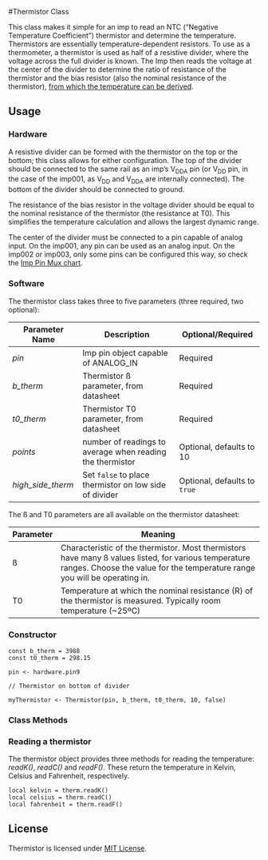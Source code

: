 #Thermistor Class

This class makes it simple for an imp to read an NTC (“Negative Temperature Coefficient”) thermistor and determine the temperature. Thermistors are essentially temperature-dependent resistors. To use as a thermometer, a thermistor is used as half of a resistive divider, where the voltage across the full divider is known. The Imp then reads the voltage at the center of the divider to determine the ratio of resistance of the thermistor and the bias resistor (also the nominal resistance of the thermistor), [from which the temperature can be derived](http://en.wikipedia.org/wiki/Thermistor).

## Usage

### Hardware

A resistive divider can be formed with the thermistor on the top or the bottom; this class allows for either configuration. The top of the divider should be connected to the same rail as an imp’s V<sub>DDA</sub> pin (or V<sub>DD</sub> pin, in the case of the imp001, as V<sub>DD</sub> and V<sub>DDA</sub> are internally connected). The bottom of the divider should be connected to ground.

The resistance of the bias resistor in the voltage divider should be equal to the nominal resistance of the thermistor (the resistance at T0).  This simplifies the temperature calculation and allows the largest dynamic range.

The center of the divider must be connected to a pin capable of analog input. On the imp001, any pin can be used as an analog input. On the imp002 or imp003, only some pins can be configured this way, so check the [Imp Pin Mux chart](http://electricimp.com/docs/hardware/imp/pinmux/).

### Software

The thermistor class takes three to five parameters (three required, two optional):

| Parameter Name | Description | Optional/Required |
|----------------|-------------|-------------------|
| *pin* | Imp pin object capable of ANALOG_IN | Required |
| *b_therm* | Thermistor ß parameter, from datasheet | Required |
| *t0_therm* | Thermistor T0 parameter, from datasheet | Required |
| *points* | number of readings to average when reading the thermistor | Optional, defaults to 10 |
| *high_side_therm* | Set `false` to place thermistor on low side of divider | Optional, defaults to `true` |

The ß and T0 parameters are all available on the thermistor datasheet:

| Parameter | Meaning |
|-----------|---------|
| ß | Characteristic of the thermistor. Most thermistors have many ß values listed, for various temperature ranges. Choose the value for the temperature range you will be operating in. |
| T0 | Temperature at which the nominal resistance (R) of the thermistor is measured. Typically room temperature (~25ºC) |

### Constructor

```squirrel
const b_therm = 3988
const t0_therm = 298.15

pin <- hardware.pin9

// Thermistor on bottom of divider

myThermistor <- Thermistor(pin, b_therm, t0_therm, 10, false)
```

### Class Methods

### Reading a thermistor

The thermistor object provides three methods for reading the temperature: *readK()*, *readC()* and *readF()*. These return the temperature in Kelvin, Celsius and Fahrenheit, respectively.

```squirrel
local kelvin = therm.readK()
local celsius = therm.readC()
local fahrenheit = therm.readF()
```

## License

Thermistor is licensed under [MIT License](./LICENSE).

